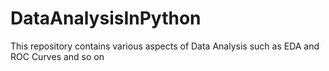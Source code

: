 # DataAnalysisInPython
This repository contains various aspects of Data Analysis such as EDA and ROC Curves and so on
